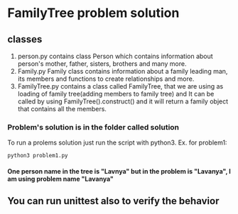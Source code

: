 # FamilyTree problem solution

## classes

1. person.py contains class Person which contains information
about person's mother, father, sisters, brothers and many more.
2. Family.py Family class contains information about a family leading man, its members and functions to create 
relationships and more.  
3. FamilyTree.py contains a class called FamilyTree, that we are using as loading
 of family tree(adding members to family tree) and It can be called by using FamilyTree().construct() and it will return
 a family object that contains all the members.

### Problem's solution is in the folder called solution
<p> To run a prolems solution just run the script with python3. Ex. for problem1: 

``` python3 problem1.py ```

#### One person name in the tree  is "Lavnya" but in the problem is "Lavanya", I am using problem name "Lavanya"

## You can run unittest also to verify the behavior
